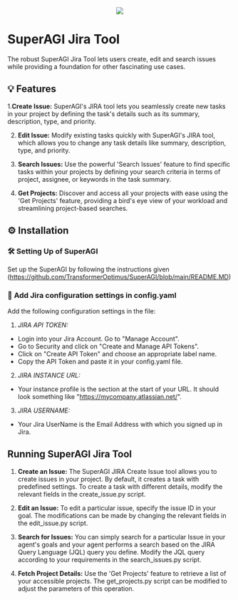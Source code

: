 <p align=center>
<a href="https://superagi.co"><img src=https://superagi.co/wp-content/uploads/2023/05/SuperAGI_icon.png></a>
</p>

# SuperAGI Jira Tool

The robust SuperAGI Jira Tool lets users create, edit and search issues while providing a foundation for other fascinating use cases.

## 💡 Features

1.**Create Issue:** SuperAGI's JIRA tool lets you seamlessly create new tasks in your project by defining the task's details such as its summary, description, type, and priority. 

2. **Edit Issue:** Modify existing tasks quickly with SuperAGI's JIRA tool, which allows you to change any task details like summary, description, type, and priority.

3. **Search Issues:** Use the powerful 'Search Issues' feature to find specific tasks within your projects by defining your search criteria in terms of project, assignee, or keywords in the task summary.

4. **Get Projects:** Discover and access all your projects with ease using the 'Get Projects' feature, providing a bird's eye view of your workload and streamlining project-based searches.

## ⚙️ Installation

### 🛠 **Setting Up of SuperAGI**
Set up the SuperAGI by following the instructions given (https://github.com/TransformerOptimus/SuperAGI/blob/main/README.MD)

### 🔧 **Add Jira configuration settings in config.yaml**
Add the following configuration settings in the file:

1. _JIRA API TOKEN:_
 - Login into your Jira Account. Go to "Manage Account".
 - Go to Security and click on "Create and Manage API Tokens".
 - Click on "Create API Token" and choose an appropriate label name.
 - Copy the API Token and paste it in your config.yaml file.

2. _JIRA INSTANCE URL:_
 - Your instance profile is the section at the start of your URL. It should look something like "https://mycompany.atlassian.net/".

3. _JIRA USERNAME:_
 - Your Jira UserName is the Email Address with which you signed up in Jira. 


## Running SuperAGI Jira Tool

1. **Create an Issue:** The SuperAGI JIRA Create Issue tool allows you to create issues in your project. By default, it creates a task with predefined settings. To create a task with different details, modify the relevant fields in the create_issue.py script.

2. **Edit an Issue:** To edit a particular issue, specify the issue ID in your goal. The modifications can be made by changing the relevant fields in the edit_issue.py script.

3. **Search for Issues:** You can simply search for a particular Issue in your agent's goals and your agent performs a search based on the JIRA Query Language (JQL) query you define. Modify the JQL query according to your requirements in the search_issues.py script.

4. **Fetch Project Details:** Use the 'Get Projects' feature to retrieve a list of your accessible projects. The get_projects.py script can be modified to adjust the parameters of this operation.
